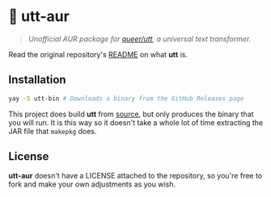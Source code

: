 # 🧩 utt-aur
> *Unofficial AUR package for [queer/utt](https://github.com/queer/utt), a universal text transformer.*

Read the original repository's [README](https://github.com/queer/utt) on what **utt** is.

## Installation
```sh
yay -S utt-bin # Downloads a binary from the GitHub Releases page
```

This project does build **utt** from [source](https://github.com/queer/utt), but only produces the binary that you will run. It is this way so it doesn't take a whole lot of time extracting the JAR file that `makepkg` does.

## License
**utt-aur** doesn't have a LICENSE attached to the repository, so you're free to fork and make your own adjustments as you wish.
